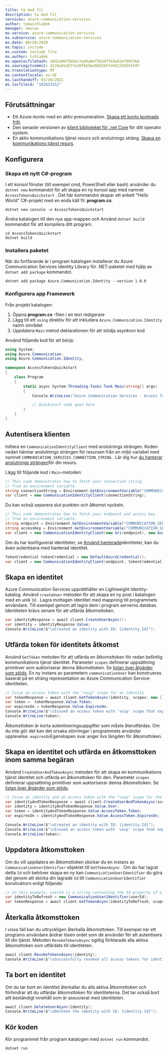 ```yaml
---
title: ta med fil
description: ta med fil
services: azure-communication-services
author: tomaschladek
manager: nmurav
ms.service: azure-communication-services
ms.subservice: azure-communication-services
ms.date: 08/20/2020
ms.topic: include
ms.custom: include file
ms.author: tchladek
ms.openlocfilehash: a8d2a06f5b0ec7ed9a0ef563d7f65e62ef99f3b6
ms.sourcegitcommit: d135e9a267fe26fbb5be98d2b5fd4327d355fe97
ms.translationtype: MT
ms.contentlocale: sv-SE
ms.lasthandoff: 03/10/2021
ms.locfileid: "102623352"
---
```

## <a name="prerequisites"></a>Förutsättningar

- Ett Azure-konto med en aktiv prenumeration. [Skapa ett konto kostnads fritt](https://azure.microsoft.com/free/?WT.mc_id=A261C142F).
- Den senaste versionen av [klient biblioteket för .net Core](https://dotnet.microsoft.com/download/dotnet-core) för ditt operativ system.
- En aktiv kommunikations tjänst resurs och anslutnings sträng. [Skapa en kommunikations tjänst resurs](../create-communication-resource.md).

## <a name="setting-up"></a>Konfigurera

### <a name="create-a-new-c-application"></a>Skapa ett nytt C#-program

I ett konsol fönster (till exempel cmd, PowerShell eller bash) använder du `dotnet new` kommandot för att skapa en ny konsol app med namnet `AccessTokensQuickstart` . Det här kommandot skapar ett enkelt "Hello World" C#-projekt med en enda käll fil: **program.cs**.

```console
dotnet new console -o AccessTokensQuickstart
```

Ändra katalogen till den nya app-mappen och Använd `dotnet build` kommandot för att kompilera ditt program.

```console
cd AccessTokensQuickstart
dotnet build
```

### <a name="install-the-package"></a>Installera paketet

När du fortfarande är i program katalogen installerar du Azure Communication Services Identity Library för .NET-paketet med hjälp av `dotnet add package` kommandot.

```console
dotnet add package Azure.Communication.Identity --version 1.0.0
```

### <a name="set-up-the-app-framework"></a>Konfigurera app Framework

Från projekt katalogen:

1. Öppna **program.cs** -filen i en text redigerare
1. Lägg till ett `using` direktiv för att inkludera `Azure.Communication.Identity` namn området
1. Uppdatera `Main` metod deklarationen för att stödja asynkron kod

Använd följande kod för att börja:

```csharp
using System;
using Azure.Communication;
using Azure.Communication.Identity;

namespace AccessTokensQuickstart
{
    class Program
    {
        static async System.Threading.Tasks.Task Main(string[] args)
        {
            Console.WriteLine("Azure Communication Services - Access Tokens Quickstart");

            // Quickstart code goes here
        }
    }
}
```
## <a name="authenticate-the-client"></a>Autentisera klienten

Initiera en `CommunicationIdentityClient` med anslutnings strängen. Koden nedan hämtar anslutnings strängen för resursen från en miljö variabel med namnet `COMMUNICATION_SERVICES_CONNECTION_STRING` . Lär dig hur [du hanterar anslutnings strängen](../create-communication-resource.md#store-your-connection-string)för din resurs.

Lägg till följande kod i `Main`-metoden:

```csharp
// This code demonstrates how to fetch your connection string
// from an environment variable.
string connectionString = Environment.GetEnvironmentVariable("COMMUNICATION_SERVICES_CONNECTION_STRING");
var client = new CommunicationIdentityClient(connectionString);
```

Du kan också separera slut punkten och åtkomst nyckeln.
```csharp
// This code demonstrates how to fetch your endpoint and access key
// from an environment variable.
string endpoint = Environment.GetEnvironmentVariable("COMMUNICATION_SERVICES_ENDPOINT");
string accessKey = Environment.GetEnvironmentVariable("COMMUNICATION_SERVICES_ACCESSKEY");
var client = new CommunicationIdentityClient(new Uri(endpoint), new AzureKeyCredential(accessKey));
```

Om du har konfigurerat identiteter, se [Använd hanterade](../managed-identity.md)identiteter, kan du även autentisera med hanterad identitet.
```csharp
TokenCredential tokenCredential = new DefaultAzureCredential();
var client = new CommunicationIdentityClient(endpoint, tokenCredential);
```

## <a name="create-an-identity"></a>Skapa en identitet

Azure Communication Services upprätthåller en Lightweight Identity-katalog. Använd `createUser` metoden för att skapa en ny post i katalogen med en unik `Id` . Lagra mottagen identitet med mappning till programmets användare. Till exempel genom att lagra dem i program serverns databas. Identiteten krävs senare för att utfärda åtkomsttoken.

```csharp
var identityResponse = await client.CreateUserAsync();
var identity = identityResponse.Value;
Console.WriteLine($"\nCreated an identity with ID: {identity.Id}");
```

## <a name="issue-identity-access-tokens"></a>Utfärda token för identitets åtkomst

Använd `GetToken` metoden för att utfärda en åtkomsttoken för redan befintlig kommunikations tjänst identitet. Parameter `scopes` definierar uppsättning primitiver som auktoriserar denna åtkomsttoken. Se [listan över åtgärder som stöds](../../concepts/authentication.md). En ny instans av parametern `communicationUser` kan konstrueras baserat på en sträng representation av Azure Communication Service-identiteten.

```csharp
// Issue an access token with the "voip" scope for an identity
var tokenResponse = await client.GetTokenAsync(identity, scopes: new [] { CommunicationTokenScope.VoIP });
var token =  tokenResponse.Value.Token;
var expiresOn = tokenResponse.Value.ExpiresOn;
Console.WriteLine($"\nIssued an access token with 'voip' scope that expires at {expiresOn}:");
Console.WriteLine(token);
```

Åtkomsttoken är korta autentiseringsuppgifter som måste återutfärdas. Om du inte gör det kan det orsaka störningar i programmets användar upplevelse. `expiresOn`Egenskapen svar anger livs längden för åtkomsttoken.

## <a name="create-an-identity-and-issue-an-access-token-within-the-same-request"></a>Skapa en identitet och utfärda en åtkomsttoken inom samma begäran

Använd `CreateUserAndTokenAsync` metoden för att skapa en kommunikations tjänst identitet och utfärda en åtkomsttoken för den. Parameter `scopes` definierar uppsättning primitiver som auktoriserar denna åtkomsttoken. Se [listan över åtgärder som stöds](../../concepts/authentication.md).

```csharp  
// Issue an identity and an access token with the "voip" scope for the new identity
var identityAndTokenResponse = await client.CreateUserAndTokenAsync(scopes: new[] { CommunicationTokenScope.VoIP });
var identity = identityAndTokenResponse.Value.User;
var token = identityAndTokenResponse.Value.AccessToken.Token;
var expiresOn = identityAndTokenResponse.Value.AccessToken.ExpiresOn;

Console.WriteLine($"\nCreated an identity with ID: {identity.Id}");
Console.WriteLine($"\nIssued an access token with 'voip' scope that expires at {expiresOn}:");
Console.WriteLine(token);
```

## <a name="refresh-access-tokens"></a>Uppdatera åtkomsttoken

Om du vill uppdatera en åtkomsttoken skickar du en instans av `CommunicationUserIdentifier` objektet till `GetTokenAsync` . Om du har lagrat detta `Id` och behöver skapa en ny kan `CommunicationUserIdentifier` du göra det genom att skicka din lagrade `Id` till `CommunicationUserIdentifier` konstruktorn enligt följande:

```csharp
// In this example, userId is a string containing the Id property of a previously-created CommunicationUser
var identityToRefresh = new CommunicationUserIdentifier(userId);
var tokenResponse = await client.GetTokenAsync(identityToRefresh, scopes: new [] { CommunicationTokenScope.VoIP });
```

## <a name="revoke-access-tokens"></a>Återkalla åtkomsttoken

I vissa fall kan du uttryckligen återkalla åtkomsttoken. Till exempel när ett programs användare ändrar lösen ordet som de använder för att autentisera till din tjänst. Metoden `RevokeTokensAsync` ogiltig förklarade alla aktiva åtkomsttoken som utfärdats till identiteten.

```csharp
await client.RevokeTokensAsync(identity);
Console.WriteLine($"\nSuccessfully revoked all access tokens for identity with ID: {identity.Id}");
```

## <a name="delete-an-identity"></a>Ta bort en identitet

Om du tar bort en identitet återkallar du alla aktiva åtkomsttoken och förhindrar att du utfärdar åtkomsttoken för identiteterna. Det tar också bort allt beständigt innehåll som är associerat med identiteten.

```csharp
await client.DeleteUserAsync(identity);
Console.WriteLine($"\nDeleted the identity with ID: {identity.Id}");
```

## <a name="run-the-code"></a>Kör koden

Kör programmet från program katalogen med `dotnet run` kommandot.

```console
dotnet run
```
